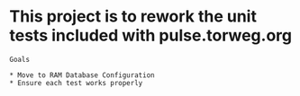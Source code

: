 # This project is to rework the unit tests included with pulse.torweg.org

    Goals
    
    * Move to RAM Database Configuration
    * Ensure each test works properly
    
